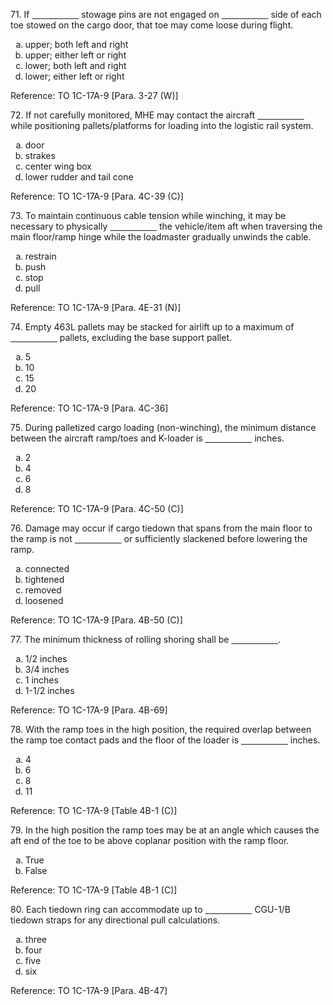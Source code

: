 <section>
<section>
<p>71. If <span style="text-decoration: underline; white-space: pre;">                   </span> stowage pins are not engaged on <span style="text-decoration: underline; white-space: pre;">                   </span> side of each toe stowed on the cargo door, that toe may come loose during flight.</p>
<ol>
<li type="a">upper; both left and right</li>
<li type="a">upper; either left or right</li>
<li type="a" class="fragment highlight-green">lower; both left and right</li>
<li type="a">lower; either left or right</li>
</ol>
</section>
<section>Reference: TO 1C-17A-9 [Para. 3-27 (W)]</section>
</section>

<section>
<section>
<p>72. If not carefully monitored, MHE may contact the aircraft <span style="text-decoration: underline; white-space: pre;">                   </span> while positioning pallets/platforms for loading into the logistic rail system.</p>
<ol>
<li type="a">door</li>
<li type="a" class="fragment highlight-green">strakes</li>
<li type="a">center wing box</li>
<li type="a">lower rudder and tail cone</li>
</ol>
</section>
<section>Reference: TO 1C-17A-9 [Para. 4C-39 (C)]</section>
</section>

<section>
<section>
<p>73. To maintain continuous cable tension while winching, it may be necessary to physically <span style="text-decoration: underline; white-space: pre;">                   </span> the vehicle/item aft when traversing the main floor/ramp hinge while the loadmaster gradually unwinds the cable.</p>
<ol>
<li type="a">restrain</li>
<li type="a" class="fragment highlight-green">push</li>
<li type="a">stop</li>
<li type="a">pull</li>
</ol>
</section>
<section>Reference: TO 1C-17A-9 [Para. 4E-31 (N)]</section>
</section>

<section>
<section>
<p>74. Empty 463L pallets may be stacked for airlift up to a maximum of <span style="text-decoration: underline; white-space: pre;">                   </span> pallets, excluding the base support pallet.</p>
<ol>
<li type="a">5</li>
<li type="a">10</li>
<li type="a">15</li>
<li type="a" class="fragment highlight-green">20</li>
</ol>
</section>
<section>Reference: TO 1C-17A-9 [Para. 4C-36]</section>
</section>

<section>
<section>
<p>75. During palletized cargo loading (non-winching), the minimum distance between the aircraft ramp/toes and K-loader is <span style="text-decoration: underline; white-space: pre;">                   </span> inches.</p>
<ol>
<li type="a">2</li>
<li type="a" class="fragment highlight-green">4</li>
<li type="a">6</li>
<li type="a">8</li>
</ol>
</section>
<section>Reference: TO 1C-17A-9 [Para. 4C-50 (C)]</section>
</section>

<section>
<section>
<p>76. Damage may occur if cargo tiedown that spans from the main floor to the ramp is not <span style="text-decoration: underline; white-space: pre;">                   </span> or sufficiently slackened before lowering the ramp.</p>
<ol>
<li type="a">connected</li>
<li type="a">tightened</li>
<li type="a" class="fragment highlight-green">removed</li>
<li type="a">loosened</li>
</ol>
</section>
<section>Reference: TO 1C-17A-9 [Para. 4B-50 (C)]</section>
</section>

<section>
<section>
<p>77. The minimum thickness of rolling shoring shall be <span style="text-decoration: underline; white-space: pre;">                   </span>.</p>
<ol>
<li type="a" class="fragment highlight-green">1/2 inches</li>
<li type="a">3/4 inches</li>
<li type="a">1 inches</li>
<li type="a">1-1/2 inches</li>
</ol>
</section>
<section>Reference: TO 1C-17A-9 [Para. 4B-69]</section>
</section>

<section>
<section>
<p>78. With the ramp toes in the high position, the required overlap between the ramp toe contact pads and the floor of the loader is <span style="text-decoration: underline; white-space: pre;">                   </span> inches.</p>
<ol>
<li type="a">4</li>
<li type="a">6</li>
<li type="a">8</li>
<li type="a" class="fragment highlight-green">11</li>
</ol>
</section>
<section>Reference: TO 1C-17A-9 [Table 4B-1 (C)]</section>
</section>

<section>
<section>
<p>79. In the high position the ramp toes may be at an angle which causes the aft end of the toe to be above coplanar position with the ramp floor.</p>
<ol>
<li type="a">True</li>
<li type="a" class="fragment highlight-green">False</li>
</ol>
</section>
<section>Reference: TO 1C-17A-9 [Table 4B-1 (C)]</section>
</section>

<section>
<section>
<p>80. Each tiedown ring can accommodate up to <span style="text-decoration: underline; white-space: pre;">                   </span> CGU-1/B tiedown straps for any directional pull calculations.</p>
<ol>
<li type="a">three</li>
<li type="a">four</li>
<li type="a" class="fragment highlight-green">five</li>
<li type="a">six</li>
</ol>
</section>
<section>Reference: TO 1C-17A-9 [Para. 4B-47]</section>
</section>
